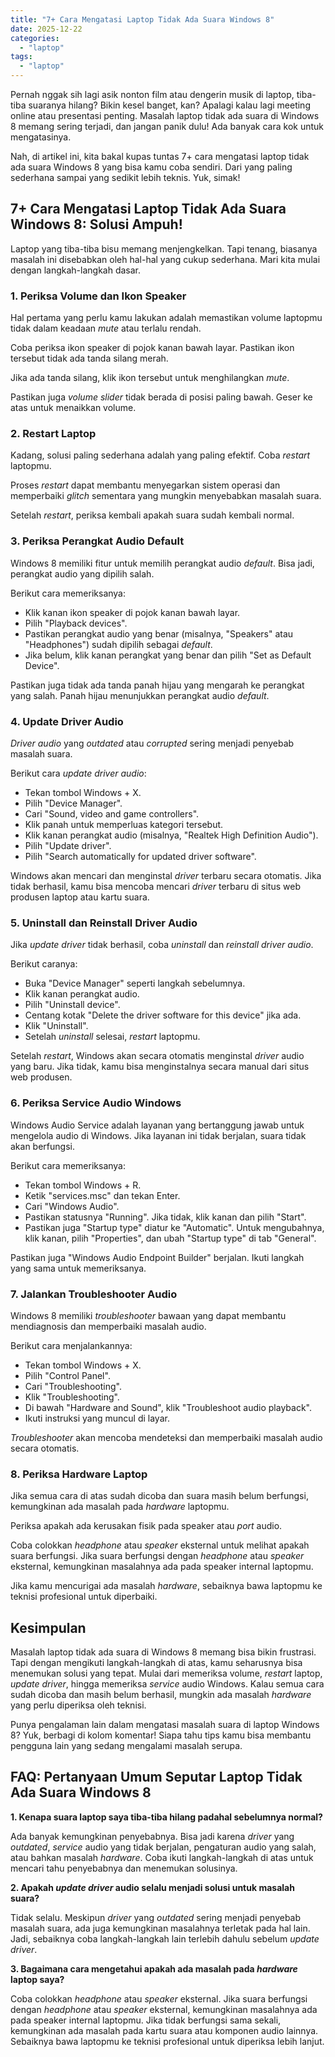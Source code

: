```yaml
---
title: "7+ Cara Mengatasi Laptop Tidak Ada Suara Windows 8"
date: 2025-12-22
categories: 
  - "laptop"
tags: 
  - "laptop"
---
```


Pernah nggak sih lagi asik nonton film atau dengerin musik di laptop, tiba-tiba suaranya hilang? Bikin kesel banget, kan? Apalagi kalau lagi meeting online atau presentasi penting. Masalah laptop tidak ada suara di Windows 8 memang sering terjadi, dan jangan panik dulu! Ada banyak cara kok untuk mengatasinya.

Nah, di artikel ini, kita bakal kupas tuntas 7+ cara mengatasi laptop tidak ada suara Windows 8 yang bisa kamu coba sendiri. Dari yang paling sederhana sampai yang sedikit lebih teknis. Yuk, simak!

## 7+ Cara Mengatasi Laptop Tidak Ada Suara Windows 8: Solusi Ampuh!

Laptop yang tiba-tiba bisu memang menjengkelkan. Tapi tenang, biasanya masalah ini disebabkan oleh hal-hal yang cukup sederhana. Mari kita mulai dengan langkah-langkah dasar.

### 1\. Periksa Volume dan Ikon Speaker

Hal pertama yang perlu kamu lakukan adalah memastikan volume laptopmu tidak dalam keadaan _mute_ atau terlalu rendah.

Coba periksa ikon speaker di pojok kanan bawah layar. Pastikan ikon tersebut tidak ada tanda silang merah.

Jika ada tanda silang, klik ikon tersebut untuk menghilangkan _mute_.

Pastikan juga _volume slider_ tidak berada di posisi paling bawah. Geser ke atas untuk menaikkan volume.

### 2\. Restart Laptop

Kadang, solusi paling sederhana adalah yang paling efektif. Coba _restart_ laptopmu.

Proses _restart_ dapat membantu menyegarkan sistem operasi dan memperbaiki _glitch_ sementara yang mungkin menyebabkan masalah suara.

Setelah _restart_, periksa kembali apakah suara sudah kembali normal.

### 3\. Periksa Perangkat Audio Default

Windows 8 memiliki fitur untuk memilih perangkat audio _default_. Bisa jadi, perangkat audio yang dipilih salah.

Berikut cara memeriksanya:

- Klik kanan ikon speaker di pojok kanan bawah layar.
- Pilih "Playback devices".
- Pastikan perangkat audio yang benar (misalnya, "Speakers" atau "Headphones") sudah dipilih sebagai _default_.
- Jika belum, klik kanan perangkat yang benar dan pilih "Set as Default Device".

Pastikan juga tidak ada tanda panah hijau yang mengarah ke perangkat yang salah. Panah hijau menunjukkan perangkat audio _default_.

### 4\. Update Driver Audio

_Driver audio_ yang _outdated_ atau _corrupted_ sering menjadi penyebab masalah suara.

Berikut cara _update driver audio_:

- Tekan tombol Windows + X.
- Pilih "Device Manager".
- Cari "Sound, video and game controllers".
- Klik panah untuk memperluas kategori tersebut.
- Klik kanan perangkat audio (misalnya, "Realtek High Definition Audio").
- Pilih "Update driver".
- Pilih "Search automatically for updated driver software".

Windows akan mencari dan menginstal _driver_ terbaru secara otomatis. Jika tidak berhasil, kamu bisa mencoba mencari _driver_ terbaru di situs web produsen laptop atau kartu suara.

### 5\. Uninstall dan Reinstall Driver Audio

Jika _update driver_ tidak berhasil, coba _uninstall_ dan _reinstall driver audio_.

Berikut caranya:

- Buka "Device Manager" seperti langkah sebelumnya.
- Klik kanan perangkat audio.
- Pilih "Uninstall device".
- Centang kotak "Delete the driver software for this device" jika ada.
- Klik "Uninstall".
- Setelah _uninstall_ selesai, _restart_ laptopmu.

Setelah _restart_, Windows akan secara otomatis menginstal _driver_ audio yang baru. Jika tidak, kamu bisa menginstalnya secara manual dari situs web produsen.

### 6\. Periksa Service Audio Windows

Windows Audio Service adalah layanan yang bertanggung jawab untuk mengelola audio di Windows. Jika layanan ini tidak berjalan, suara tidak akan berfungsi.

Berikut cara memeriksanya:

- Tekan tombol Windows + R.
- Ketik "services.msc" dan tekan Enter.
- Cari "Windows Audio".
- Pastikan statusnya "Running". Jika tidak, klik kanan dan pilih "Start".
- Pastikan juga "Startup type" diatur ke "Automatic". Untuk mengubahnya, klik kanan, pilih "Properties", dan ubah "Startup type" di tab "General".

Pastikan juga "Windows Audio Endpoint Builder" berjalan. Ikuti langkah yang sama untuk memeriksanya.

### 7\. Jalankan Troubleshooter Audio

Windows 8 memiliki _troubleshooter_ bawaan yang dapat membantu mendiagnosis dan memperbaiki masalah audio.

Berikut cara menjalankannya:

- Tekan tombol Windows + X.
- Pilih "Control Panel".
- Cari "Troubleshooting".
- Klik "Troubleshooting".
- Di bawah "Hardware and Sound", klik "Troubleshoot audio playback".
- Ikuti instruksi yang muncul di layar.

_Troubleshooter_ akan mencoba mendeteksi dan memperbaiki masalah audio secara otomatis.

### 8\. Periksa Hardware Laptop

Jika semua cara di atas sudah dicoba dan suara masih belum berfungsi, kemungkinan ada masalah pada _hardware_ laptopmu.

Periksa apakah ada kerusakan fisik pada speaker atau _port_ audio.

Coba colokkan _headphone_ atau _speaker_ eksternal untuk melihat apakah suara berfungsi. Jika suara berfungsi dengan _headphone_ atau _speaker_ eksternal, kemungkinan masalahnya ada pada speaker internal laptopmu.

Jika kamu mencurigai ada masalah _hardware_, sebaiknya bawa laptopmu ke teknisi profesional untuk diperbaiki.

## Kesimpulan

Masalah laptop tidak ada suara di Windows 8 memang bisa bikin frustrasi. Tapi dengan mengikuti langkah-langkah di atas, kamu seharusnya bisa menemukan solusi yang tepat. Mulai dari memeriksa volume, _restart_ laptop, _update driver_, hingga memeriksa _service_ audio Windows. Kalau semua cara sudah dicoba dan masih belum berhasil, mungkin ada masalah _hardware_ yang perlu diperiksa oleh teknisi.

Punya pengalaman lain dalam mengatasi masalah suara di laptop Windows 8? Yuk, berbagi di kolom komentar! Siapa tahu tips kamu bisa membantu pengguna lain yang sedang mengalami masalah serupa.

## FAQ: Pertanyaan Umum Seputar Laptop Tidak Ada Suara Windows 8

**1\. Kenapa suara laptop saya tiba-tiba hilang padahal sebelumnya normal?**

Ada banyak kemungkinan penyebabnya. Bisa jadi karena _driver_ yang _outdated_, _service_ audio yang tidak berjalan, pengaturan audio yang salah, atau bahkan masalah _hardware_. Coba ikuti langkah-langkah di atas untuk mencari tahu penyebabnya dan menemukan solusinya.

**2\. Apakah _update driver_ audio selalu menjadi solusi untuk masalah suara?**

Tidak selalu. Meskipun _driver_ yang _outdated_ sering menjadi penyebab masalah suara, ada juga kemungkinan masalahnya terletak pada hal lain. Jadi, sebaiknya coba langkah-langkah lain terlebih dahulu sebelum _update driver_.

**3\. Bagaimana cara mengetahui apakah ada masalah pada _hardware_ laptop saya?**

Coba colokkan _headphone_ atau _speaker_ eksternal. Jika suara berfungsi dengan _headphone_ atau _speaker_ eksternal, kemungkinan masalahnya ada pada speaker internal laptopmu. Jika tidak berfungsi sama sekali, kemungkinan ada masalah pada kartu suara atau komponen audio lainnya. Sebaiknya bawa laptopmu ke teknisi profesional untuk diperiksa lebih lanjut.

